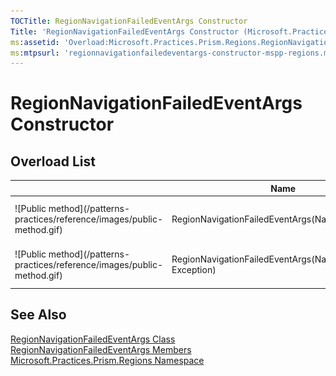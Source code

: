 ```yaml
---
TOCTitle: RegionNavigationFailedEventArgs Constructor
Title: 'RegionNavigationFailedEventArgs Constructor (Microsoft.Practices.Prism.Regions)'
ms:assetid: 'Overload:Microsoft.Practices.Prism.Regions.RegionNavigationFailedEventArgs.\#ctor'
ms:mtpsurl: 'regionnavigationfailedeventargs-constructor-mspp-regions.md'
---
```



# RegionNavigationFailedEventArgs Constructor

## Overload List


<table>

<thead>
<tr class="header">
<th> </th>
<th>Name</th>
<th>Description</th>
</tr>
</thead>
<tbody>
<tr class="odd">
<td>![Public method](/patterns-practices/reference/images/public-method.gif)</td>
<td>RegionNavigationFailedEventArgs(NavigationContext)</td>
<td><div class="summary">
Initializes a new instance of the [RegionNavigationEventArgs](/patterns-practices/reference/regionnavigationeventargs-class-mspp-regions
) class.
</div></td>
</tr>
<tr class="even">
<td>![Public method](/patterns-practices/reference/images/public-method.gif)</td>
<td>RegionNavigationFailedEventArgs(NavigationContext, Exception)</td>
<td><div class="summary">
Initializes a new instance of the [RegionNavigationFailedEventArgs](/patterns-practices/reference/regionnavigationfailedeventargs-class-mspp-regions
) class.
</div></td>
</tr>
</tbody>
</table>

## See Also

[RegionNavigationFailedEventArgs Class](/patterns-practices/reference/regionnavigationfailedeventargs-class-mspp-regions)  
[RegionNavigationFailedEventArgs Members](/patterns-practices/reference/regionnavigationfailedeventargs-members-mspp-regions)  
[Microsoft.Practices.Prism.Regions Namespace](/patterns-practices/reference/mspp-regions-namespace)  